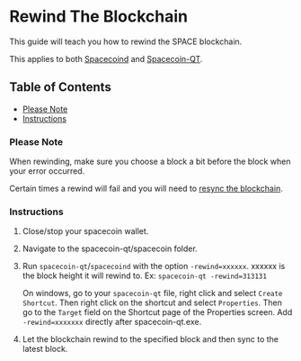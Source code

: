# Rewind The Blockchain

This guide will teach you how to rewind the SPACE blockchain.

This applies to both [Spacecoind](https://github.com/spaceworksco/spacecoin) and [Spacecoin-QT](https://spaceworks.co/spacecoin/wallets#spacecoin-qt).

## Table of Contents

- [Please Note](#Please-Note)
- [Instructions](#Instructions)

### Please Note

When rewinding, make sure you choose a block a bit before the block when your error occurred.

Certain times a rewind will fail and you will need to [resync the blockchain](Resync-The-Blockchain.md).

### Instructions

1. Close/stop your spacecoin wallet.

2. Navigate to the spacecoin-qt/spacecoin folder.

3. Run `spacecoin-qt`/`spacecoind` with the option `-rewind=xxxxxx`. xxxxxx is the block height it will rewind to.
Ex: `spacecoin-qt -rewind=313131`

    On windows, go to your `spacecoin-qt` file, right click and select `Create Shortcut`. Then right click on the shortcut and select `Properties`. Then go to the `Target` field on the Shortcut page of the Properties screen. Add `-rewind=xxxxxxx` directly after spacecoin-qt.exe.

4. Let the blockchain rewind to the specified block and then sync to the latest block.
